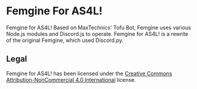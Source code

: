 # Femgine For AS4L!

Femgine for AS4L! Based on MaxTechnics' Tofu Bot, Femgine uses various Node.js modules and Discord.js to operate.
Femgine for AS4L! is a rewrite of the original Femgine, which used Discord.py.

## Legal

Femgine for AS4L! has been licensed under the [Creative Commons Attribution-NonCommercial 4.0 International](https://creativecommons.org/licenses/by-nc/4.0/legalcode) license.

